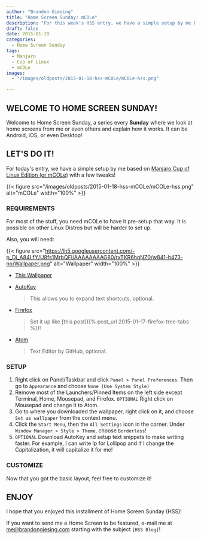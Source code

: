 ```yaml
---
author: "Brandon Giesing"
title: "Home Screen Sunday: mCOLe"
description: "For this week's HSS entry, we have a simple setup by me based on Manjaro Cup of Linux Edition (or mCOLe) with a few tweaks!"
draft: false
date: 2015-01-18
categories:
  - Home Screen Sunday
tags:
  - Manjaro
  - Cup of Linux
  - mCOLe
images:
  - "/images/oldposts/2015-01-18-hss-mCOLe/mCOLe-hss.png"

---
```


## WELCOME TO HOME SCREEN SUNDAY!

Welcome to Home Screen Sunday, a series every **Sunday** where we look at home
screens from me or even others and explain how it works. It can be Android, iOS,
or even Desktop!

## LET'S DO IT!

For today's entry, we have a simple setup by me based on [Manjaro Cup of Linux
Edition (or mCOLe)][mCOLe] with a few tweaks!

{{< figure src="/images/oldposts/2015-01-18-hss-mCOLe/mCOLe-hss.png" alt="mCOLe" width="100%" >}}

### REQUIREMENTS

For most of the stuff, you need mCOLe to have it pre-setup that way. It is
possible on other Linux Distros but will be harder to set up.

Also, you will need:

{{< figure src="https://lh5.googleusercontent.com/-p_Di_A84LfY/U8fs1MrbQFI/AAAAAAAAG80/rxTKR6hqNZ0/w841-h473-no/Wallpaper.png" alt="Wallpaper" width="100%" >}}

- [This Wallpaper][wall]
- [AutoKey]

    > This allows you to expand text shortcuts, optional.
- [Firefox]

    > Set it up like [this post]({% post_url 2015-01-17-firefox-tree-tabs %})!
- [Atom]

    >Text Editor by GitHub, optional.

### SETUP

1. Right click on Panel/Taskbar and click `Panel > Panel Preferences`. Then go
to `Appearance` and choose `None (Use System Style)`
2. Remove most of the Launchers/Pinned Items on the left side except Terminal,
Home, Mousepad, and Firefox. `OPTIONAL` Right click on Mousepad and change it to
Atom.
3. Go to where you downloaded the wallpaper, right click on it, and choose `Set
as wallpaper` from the context menu.
4. Click the `Start Menu`, then the `All Settings` icon in the corner. Under
`Window Manager > Style > Theme`, choose `Borderless`!
5. `OPTIONAL` Download AutoKey and setup text snippets to make writing faster.
For example, I can write lp for Lollipop and if I change the Capitalization, it
will capitalize it for me!

### CUSTOMIZE

Now that you got the basic layout, feel free to customize it!

## ENJOY

I hope that you enjoyed this installment of Home Screen Sunday (HSS)!

If you want to send me a Home Screen to be featured, e-mail me at
<me@brandongiesing.com> starting with the subject `[HSS Blog]`!

[mCOLe]: https://cupoflinux.com
[wall]: https://lh5.googleusercontent.com/-p_Di_A84LfY/U8fs1MrbQFI/AAAAAAAAG80/rxTKR6hqNZ0/w841-h473-no/Wallpaper.png
[AutoKey]: https://code.google.com/p/autokey/
[Firefox]: https://firefox.com
[Atom]: https://atom.io/
